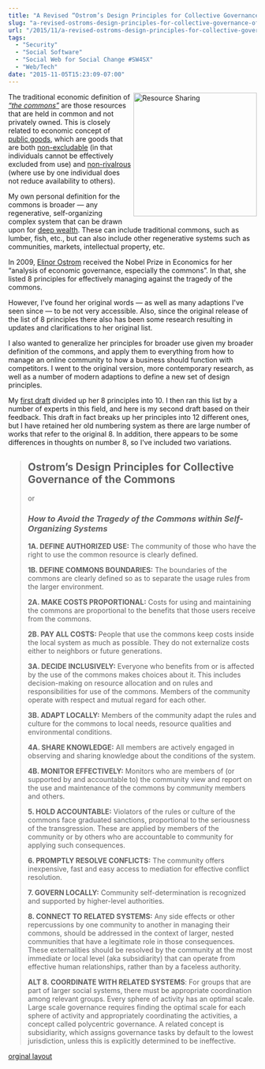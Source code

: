 ```yaml
---
title: "A Revised “Ostrom’s Design Principles for Collective Governance of the Commons”"
slug: "a-revised-ostroms-design-principles-for-collective-governance-of-the-commons-"
url: "/2015/11/a-revised-ostroms-design-principles-for-collective-governance-of-the-commons-.html"
tags:
  - "Security"
  - "Social Software"
  - "Social Web for Social Change #SW4SX"
  - "Web/Tech"
date: "2015-11-05T15:23:09-07:00"
---
```

<p><a class="asset-img-link" href="http://lifewithalacrity.blogs.com/.a/6a00d8341d8bc053ef01b7c76aaed3970b-pi" style="float: right;"><img alt="Resource Sharing" class="asset  asset-image at-xid-6a00d8341d8bc053ef01b7c76aaed3970b img-responsive" src="http://lifewithalacrity.blogs.com/.a/6a00d8341d8bc053ef01b7c76aaed3970b-250wi" style="width: 250px; margin: 0px 0px 5px 5px;" title="Resource Sharing" /></a></p>
<p dir="ltr">The traditional economic definition of <a href="https://en.wikipedia.org/wiki/Commons" target="_self"><em>“the commons”</em></a> are those resources that are held in common and not privately owned. This is closely related to economic concept of <a href="https://en.wikipedia.org/wiki/Public_good" target="_self">public goods</a>, which are goods that are both <a href="https://en.wikipedia.org/wiki/Excludability" target="_self">non-excludable</a> (in that individuals cannot be effectively excluded from use) and <a href="https://en.wikipedia.org/wiki/Rivalry_(economics)" target="_self">non-rivalrous</a> (where use by one individual does not reduce availability to others).</p>
<p>My own personal definition for the commons is broader — any regenerative, self-organizing complex system that can be drawn upon for <a href="http://www.artbrock.com/presentations/new-economy-new-wealth" target="_self">deep wealth</a>. These can include traditional commons, such as lumber, fish, etc., but can also include other regenerative systems such as communities, markets, intellectual property, etc.</p>
<p>In 2009, <a href="http://en.wikipedia.org/wiki/Elinor_Ostrom" target="_self">Elinor Ostrom</a> received the Nobel Prize in Economics for her “analysis of economic governance, especially the commons”. In that, she listed 8 principles for effectively managing against the tragedy of the commons.</p>
<p>However, I&#39;ve found her original words — as well as many adaptions I&#39;ve seen since — to be not very accessible. Also, since the original release of the list of 8 principles there also has been some research resulting in updates and clarifications to her original list.</p>
<p>I also wanted to generalize her principles for broader use given my broader definition of the commons, and apply them to everything from how to manage an online community to how a business should function with competitors. I went to the original version, more contemporary research, as well as a number of modern adaptions to define a new set of design principles.</p>
<p>My&#0160;<a href="http://www.lifewithalacrity.com/2015/03/10-design-principles-for-governing-the-commons.html" target="_self">first draft</a>&#0160;divided up her 8 principles into 10. I then ran this&#0160;list by a number of experts in this field, and here is my second draft based on their feedback. This draft in fact breaks up her principles into 12 different ones, but I have retained her old numbering system as there are large number of works that refer to the original 8. In addition, there appears to be some differences in thoughts on number 8, so I&#39;ve included two variations.</p>
<blockquote>
<h2>Ostrom’s Design Principles for Collective Governance of the Commons</h2>
<p dir="ltr">or</p>
<h3 dir="ltr"><em>How to Avoid the Tragedy of the Commons within Self-Organizing Systems</em></h3>
<p dir="ltr"><strong>1A. DEFINE AUTHORIZED USE:</strong> The community of those who have the right to use the common resource is clearly defined.</p>
<p dir="ltr"><strong>1B. DEFINE COMMONS BOUNDARIES:</strong> The boundaries of the commons are clearly defined so as to separate the usage rules from the larger environment.</p>
<p dir="ltr"><strong>2A. MAKE COSTS PROPORTIONAL:</strong> Costs for using and maintaining the commons are proportional to the benefits that those users receive from the commons.</p>
<p dir="ltr"><strong>2B. PAY ALL COSTS:</strong> People that use the commons keep costs inside the local system as much as possible. They do not externalize costs either to neighbors or future generations.</p>
<p dir="ltr"><strong>3A. DECIDE INCLUSIVELY:</strong> Everyone who benefits from or is affected by the use of the commons makes choices about it. This includes decision-making on resource allocation and on rules and responsibilities for use of the commons. Members of the community operate with respect and mutual regard for each other.</p>
<p dir="ltr"><strong>3B. ADAPT LOCALLY:</strong> Members of the community adapt the rules and culture for the commons to local needs, resource qualities and environmental conditions.</p>
<p dir="ltr"><strong>4A. SHARE KNOWLEDGE:</strong> All members are actively engaged in observing and sharing knowledge about the conditions of the system.</p>
<p dir="ltr"><strong>4B. MONITOR EFFECTIVELY:</strong> Monitors who are members of (or supported by and accountable to) the community view and report on the use and maintenance of the commons by community members and others.</p>
<p dir="ltr"><strong>5. HOLD ACCOUNTABLE:</strong> Violators of the rules or culture of the commons face graduated sanctions, proportional to the seriousness of the transgression. These are applied by members of the community or by others who are accountable to community for applying such consequences.</p>
<p dir="ltr"><strong>6. PROMPTLY RESOLVE CONFLICTS:</strong> The community offers inexpensive, fast and easy access to mediation for effective conflict resolution.</p>
<p dir="ltr"><strong>7. GOVERN LOCALLY:</strong> Community self-determination is recognized and supported by higher-level authorities.</p>
<p dir="ltr"><strong>8. CONNECT TO RELATED SYSTEMS:</strong> Any side effects or other repercussions by one community to another in managing their commons, should be addressed in the context of larger, nested communities that have a legitimate role in those consequences. These externalities should be resolved by the community at the most immediate or local level (aka subsidiarity) that can operate from effective human relationships, rather than by a faceless authority.</p>
<p><strong>ALT 8. COORDINATE WITH RELATED SYSTEMS</strong>: For groups that are part of larger social systems, there must be appropriate coordination among relevant groups. Every sphere of activity has an optimal scale. Large scale governance requires finding the optimal scale for each sphere of activity and appropriately coordinating the activities, a concept called polycentric governance. A related concept is subsidiarity, which assigns governance tasks by default to the lowest jurisdiction, unless this is explicitly determined to be ineffective.</p>
</blockquote>
<p class="previous"><a href="/previous/2015/11/a-revised-ostroms-design-principles-for-collective-governance-of-the-commons-.html" rel="syndication">orginal layout</a></p>
